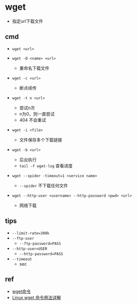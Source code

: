 
# wget

+ 指定url下载文件

## cmd

+ `wget <url>`

+ `wget -O <name> <url>`
    + 重命名下载文件

+ `wget -c <url>`
    + 断点续传

+ `wget -t n <url>`
    + 尝试n次
    + n为0，则一直尝试
    + 404 不会重试

+ `wget -i <file>`
    + 文件保存多个下载链接

+ `wget -b <url>`
    + 后台执行
    + `tail -f wget-log` 查看进度

+ `wget --spider -timeout=1 <service name>`
    + `--spider` 不下载任何文件

+ `wget --http-user <username> --http-password <pwd> <url>`
    + 网络下载

## tips
+ `--limit-rate=300k`
+ `--ftp-user`
    + `--ftp-password=PASS`
+ `--http-user=USER`
    + `--http-password=PASS`
+ `--timeout`
    + sec


## ref
+ [wget命令](https://man.linuxde.net/wget)
+ [Linux wget 命令用法详解](https://www.jianshu.com/p/59bb131bc2ab)